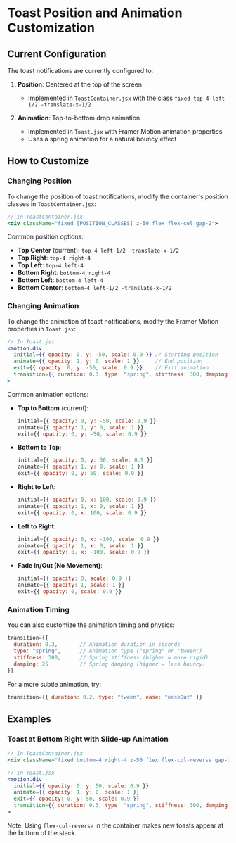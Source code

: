 # Toast Position and Animation Customization

## Current Configuration

The toast notifications are currently configured to:

1. **Position**: Centered at the top of the screen
   - Implemented in `ToastContainer.jsx` with the class `fixed top-4 left-1/2 -translate-x-1/2`

2. **Animation**: Top-to-bottom drop animation
   - Implemented in `Toast.jsx` with Framer Motion animation properties
   - Uses a spring animation for a natural bouncy effect

## How to Customize

### Changing Position

To change the position of toast notifications, modify the container's position classes in `ToastContainer.jsx`:

```jsx
// In ToastContainer.jsx
<div className="fixed [POSITION_CLASSES] z-50 flex flex-col gap-2">
```

Common position options:

- **Top Center** (current): `top-4 left-1/2 -translate-x-1/2`
- **Top Right**: `top-4 right-4`
- **Top Left**: `top-4 left-4`
- **Bottom Right**: `bottom-4 right-4`
- **Bottom Left**: `bottom-4 left-4`
- **Bottom Center**: `bottom-4 left-1/2 -translate-x-1/2`

### Changing Animation

To change the animation of toast notifications, modify the Framer Motion properties in `Toast.jsx`:

```jsx
// In Toast.jsx
<motion.div
  initial={{ opacity: 0, y: -50, scale: 0.9 }} // Starting position
  animate={{ opacity: 1, y: 0, scale: 1 }}     // End position
  exit={{ opacity: 0, y: -50, scale: 0.9 }}    // Exit animation
  transition={{ duration: 0.3, type: "spring", stiffness: 300, damping: 25 }}
>
```

Common animation options:

- **Top to Bottom** (current):
  ```jsx
  initial={{ opacity: 0, y: -50, scale: 0.9 }}
  animate={{ opacity: 1, y: 0, scale: 1 }}
  exit={{ opacity: 0, y: -50, scale: 0.9 }}
  ```

- **Bottom to Top**:
  ```jsx
  initial={{ opacity: 0, y: 50, scale: 0.9 }}
  animate={{ opacity: 1, y: 0, scale: 1 }}
  exit={{ opacity: 0, y: 50, scale: 0.9 }}
  ```

- **Right to Left**:
  ```jsx
  initial={{ opacity: 0, x: 100, scale: 0.9 }}
  animate={{ opacity: 1, x: 0, scale: 1 }}
  exit={{ opacity: 0, x: 100, scale: 0.9 }}
  ```

- **Left to Right**:
  ```jsx
  initial={{ opacity: 0, x: -100, scale: 0.9 }}
  animate={{ opacity: 1, x: 0, scale: 1 }}
  exit={{ opacity: 0, x: -100, scale: 0.9 }}
  ```

- **Fade In/Out (No Movement)**:
  ```jsx
  initial={{ opacity: 0, scale: 0.9 }}
  animate={{ opacity: 1, scale: 1 }}
  exit={{ opacity: 0, scale: 0.9 }}
  ```

### Animation Timing

You can also customize the animation timing and physics:

```jsx
transition={{ 
  duration: 0.3,       // Animation duration in seconds
  type: "spring",      // Animation type ("spring" or "tween")
  stiffness: 300,      // Spring stiffness (higher = more rigid)
  damping: 25          // Spring damping (higher = less bouncy)
}}
```

For a more subtle animation, try:
```jsx
transition={{ duration: 0.2, type: "tween", ease: "easeOut" }}
```

## Examples

### Toast at Bottom Right with Slide-up Animation

```jsx
// In ToastContainer.jsx
<div className="fixed bottom-4 right-4 z-50 flex flex-col-reverse gap-2">
```

```jsx
// In Toast.jsx
<motion.div
  initial={{ opacity: 0, y: 50, scale: 0.9 }}
  animate={{ opacity: 1, y: 0, scale: 1 }}
  exit={{ opacity: 0, y: 50, scale: 0.9 }}
  transition={{ duration: 0.3, type: "spring", stiffness: 300, damping: 25 }}
>
```

Note: Using `flex-col-reverse` in the container makes new toasts appear at the bottom of the stack.